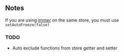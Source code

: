 Notes
---

If you are using [immer](TODO:link) on the same store, you must use `setAutoFreeze(false)`

### TODO

- Auto exclude functions from store getter and setter